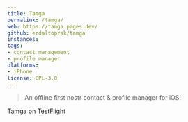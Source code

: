 ```yaml
---
title: Tamga
permalink: /tamga/
web: https://tamga.pages.dev/
github: erdaltoprak/tamga
instances:
tags:
- contact management
- profile manager
platforms:
- iPhone
license: GPL-3.0
---
```


> An offline first nostr contact & profile manager for iOS!

Tamga on [TestFlight](https://testflight.apple.com/join/xRU6KDiW)